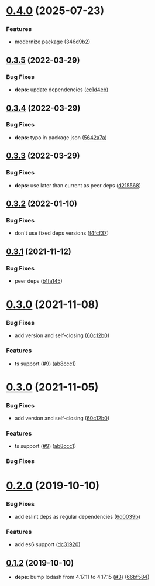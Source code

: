 # [0.4.0](https://github.com/Iteam1337/eslint-config-react/compare/v0.3.5...v0.4.0) (2025-07-23)


### Features

* modernize package ([346d9b2](https://github.com/Iteam1337/eslint-config-react/commit/346d9b2a2b71ec7a85163516760d344ff933d8a4))

## [0.3.5](https://github.com/Iteam1337/eslint-config-react/compare/v0.3.4...v0.3.5) (2022-03-29)


### Bug Fixes

* **deps:** update dependencies ([ec1d4eb](https://github.com/Iteam1337/eslint-config-react/commit/ec1d4ebd42986b02c54b023b1b185d5e36fb7ee0))

## [0.3.4](https://github.com/Iteam1337/eslint-config-react/compare/v0.3.3...v0.3.4) (2022-03-29)


### Bug Fixes

* **deps:** typo in package json ([5642a7a](https://github.com/Iteam1337/eslint-config-react/commit/5642a7acd9ed9156a85985198c25e956e58b3e14))

## [0.3.3](https://github.com/Iteam1337/eslint-config-react/compare/v0.3.2...v0.3.3) (2022-03-29)


### Bug Fixes

* **deps:** use later than current as peer deps ([d215568](https://github.com/Iteam1337/eslint-config-react/commit/d21556879d67b9cf4480022312bc7c5287dc1b62))

## [0.3.2](https://github.com/Iteam1337/eslint-config-react/compare/v0.3.1...v0.3.2) (2022-01-10)

### Bug Fixes

- don't use fixed deps versions ([f4fcf37](https://github.com/Iteam1337/eslint-config-react/commit/f4fcf37022f16c6c30c747e4bb5ca6f2624263cd))

## [0.3.1](https://github.com/Iteam1337/eslint-config-react/compare/v0.3.0...v0.3.1) (2021-11-12)

### Bug Fixes

- peer deps ([b1fa145](https://github.com/Iteam1337/eslint-config-react/commit/b1fa14530d770acdadfa284258d6eb3a976ee9ca))

# [0.3.0](https://github.com/Iteam1337/eslint-config-react/compare/v0.2.0...v0.3.0) (2021-11-08)

### Bug Fixes

- add version and self-closing ([60c12b0](https://github.com/Iteam1337/eslint-config-react/commit/60c12b0292d794ea90235d9cd0ca425935fe56e8))

### Features

- ts support ([#9](https://github.com/Iteam1337/eslint-config-react/issues/9)) ([ab8ccc1](https://github.com/Iteam1337/eslint-config-react/commit/ab8ccc17ebae35dd4a6e8a9bded75b10a008b108))

# [0.3.0](https://github.com/Iteam1337/eslint-config-react/compare/v0.2.0...v0.3.0) (2021-11-05)

### Bug Fixes

- add version and self-closing ([60c12b0](https://github.com/Iteam1337/eslint-config-react/commit/60c12b0292d794ea90235d9cd0ca425935fe56e8))

### Features

- ts support ([#9](https://github.com/Iteam1337/eslint-config-react/issues/9)) ([ab8ccc1](https://github.com/Iteam1337/eslint-config-react/commit/ab8ccc17ebae35dd4a6e8a9bded75b10a008b108))

### Bug Fixes

# [0.2.0](https://github.com/Iteam1337/eslint-config-react/compare/v0.1.2...v0.2.0) (2019-10-10)

### Bug Fixes

- add eslint deps as regular dependencies ([6d0039b](https://github.com/Iteam1337/eslint-config-react/commit/6d0039b442e14b279f9f7b7460bf84fd38338a83))

### Features

- add es6 support ([dc31920](https://github.com/Iteam1337/eslint-config-react/commit/dc31920f7423abe8d4ff1b158d9aafaa809cdf87))

## [0.1.2](https://github.com/Iteam1337/eslint-config-react/compare/v0.1.1...v0.1.2) (2019-10-10)

- **deps:** bump lodash from 4.17.11 to 4.17.15 ([#3](https://github.com/Iteam1337/eslint-config-react/issues/3)) ([66bf584](https://github.com/Iteam1337/eslint-config-react/commit/66bf58484bb96bca0ca36c0c29529bda990eb9ac))
